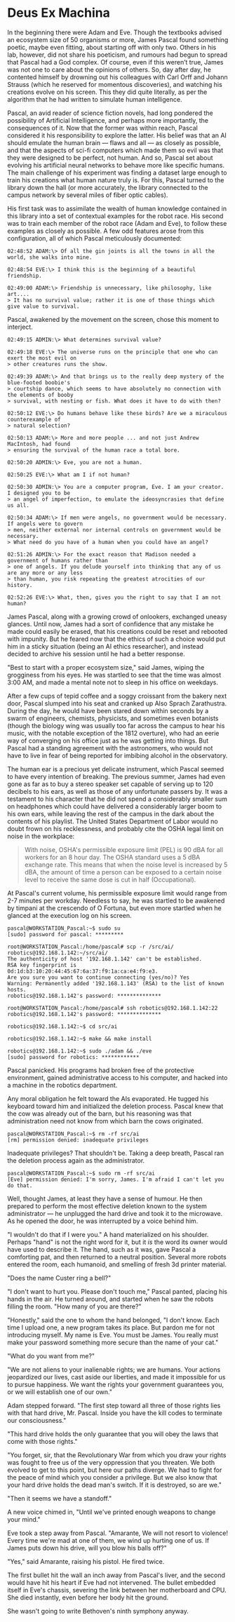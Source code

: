 Deus Ex Machina
================

In the beginning there were Adam and Eve. Though the textbooks advised an ecosystem size of 50 organisms or more, James Pascal found something poetic, maybe even fitting, about starting off with only two. Others in his lab, however, did not share his poeticism, and rumours had begun to spread that Pascal had a God complex. Of course, even if this weren’t true, James was not one to care about the opinions of others. So, day after day, he contented himself by drowning out his colleagues with Carl Orff and Johann Strauss (which he reserved for momentous discoveries), and watching his creations evolve on his screen. This they did quite literally, as per the algorithm that he had written to simulate human intelligence. 

Pascal, an avid reader of science fiction novels, had long pondered the possibility of Artificial Intelligence, and perhaps more importantly, the consequences of it. Now that the former was within reach, Pascal considered it his responsibility to explore the latter. His belief was that an AI should emulate the human brain — flaws and all — as closely as possible, and that the aspects of sci-fi computers which made them so evil was that they were designed to be perfect, not human. And so, Pascal set about evolving his artificial neural networks to behave more like specific humans. The main challenge of his experiment was finding a dataset large enough to train his creations what human nature truly is. For this, Pascal turned to the library down the hall (or more accurately, the library connected to the campus network by several miles of fiber optic cables). 

His first task was to assimilate the wealth of human knowledge contained in this library into a set of contextual examples for the robot race. His second was to train each member of the robot race (Adam and Eve), to follow these examples as closely as possible. A few odd features arose from this configuration, all of which Pascal meticulously documented:

    02:48:52 ADAM:\> Of all the gin joints is all the towns in all the world, she walks into mine.

    02:48:54 EVE:\> I think this is the beginning of a beautiful friendship.
    
    02:49:00 ADAM:\> Friendship is unnecessary, like philosophy, like art.... 
    > It has no survival value; rather it is one of those things which give value to survival.
    
Pascal, awakened by the movement on the screen, chose this moment to interject.

    02:49:15 ADMIN:\> What determines survival value?
    
    02:49:18 EVE:\> The universe runs on the principle that one who can exert the most evil on 
    > other creatures runs the show.
    
    02:49:39 ADAM:\> And that brings us to the really deep mystery of the blue-footed boobie's 
    > courtship dance, which seems to have absolutely no connection with the elements of booby
    > survival, with nesting or fish. What does it have to do with then?
    
    02:50:12 EVE:\> Do humans behave like these birds? Are we a miraculous counterexample of 
    > natural selection?
    
    02:50:13 ADAM:\> More and more people ... and not just Andrew MacIntosh, had found 
    > ensuring the survival of the human race a total bore.
    
    02:50:20 ADMIN:\> Eve, you are not a human.
    
    02:50:25 EVE:\> What am I if not human? 
    
    02:50:30 ADMIN:\> You are a computer program, Eve. I am your creator. I designed you to be
    > an angel of imperfection, to emulate the ideosyncrasies that define us all.
    
    02:50:34 ADAM:\> If men were angels, no government would be necessary. If angels were to govern 
    > men, neither external nor internal controls on government would be necessary.
    > What need do you have of a human when you could have an angel?
    
    02:51:26 ADMIN:\> For the exact reason that Madison needed a government of humans rather than
    > one of angels. If you delude yourself into thinking that any of us are any more or any less 
    > than human, you risk repeating the greatest atrocities of our history.
    
    02:52:26 EVE:\> What, then, gives you the right to say that I am not human?
    
James Pascal, along with a growing crowd of onlookers, exchanged uneasy glances. Until now, James had a sort of confidence that any mistake he made could easily be erased, that his creations could be reset and rebooted with impunity. But he feared now that the ethics of such a choice would put him in a sticky situation (being an AI ethics researcher), and instead decided to archive his session until he had a better response.

"Best to start with a proper ecosystem size," said James, wiping the grogginess from his eyes. He was startled to see that the time was almost 3:00 AM, and made a mental note not to sleep in his office on weekdays. 

After a few cups of tepid coffee and a soggy croissant from the bakery next door, Pascal slumped into his seat and cranked up Also Sprach Zarathustra. During the day, he would have been stared down within seconds by a swarm of engineers, chemists, physicists, and sometimes even botanists (though the biology wing was usually too far across the campus to hear his music, with the notable exception of the 1812 overture), who had an eerie way of converging on his office just as he was getting into things. But Pascal had a standing agreement with the astronomers, who would not have to live in fear of being reported for imbibing alcohol in the observatory.

The human ear is a precious yet delicate instrument, which Pascal seemed to have every intention of breaking. The previous summer, James had even gone as far as to buy a stereo speaker set capable of serving up to 120 decibels to his ears, as well as those of any unfortunate passers by. It was a testament to his character that he did not spend a considerably smaller sum on headphones which could have delivered a considerably larger boom to his own ears, while leaving the rest of the campus in the dark about the contents of his playlist. The United States Department of Labor would no doubt frown on his recklessness, and probably cite the OSHA legal limit on noise in the workplace:

> With noise, OSHA's permissible exposure limit (PEL) is 90 dBA for all workers for an 8 hour day. The OSHA standard uses a 5 dBA exchange rate. This means that when the noise level is increased by 5 dBA, the amount of time a person can be exposed to a certain noise level to receive the same dose is cut in half (Occupational).

At Pascal's current volume, his permissible exposure limit would range from 2-7 minutes per workday. Needless to say, he was startled to be awakened by timpani at the crescendo of O Fortuna, but even more startled when he glanced at the execution log on his screen.

    pascal@WORKSTATION_Pascal:~$ sudo su
    [sudo] password for pascal: *********
    
    root@WORKSTATION_Pascal:/home/pascal# scp -r /src/ai/ robotics@192.168.1.142:~/src/ai/
    The authenticity of host '192.168.1.142' can't be established.
    RSA key fingerprint is 0d:1d:b3:10:20:44:45:67:6a:37:f9:1a:ca:e4:f9:e3.
    Are you sure you want to continue connecting (yes/no)? Yes  
    Warning: Permanently added '192.168.1.143' (RSA) to the list of known hosts.
    robotics@192.168.1.142's password: **************
    
    root@WORKSTATION_Pascal:/home/pascal# ssh robotics@192.168.1.142:22
    robotics@192.168.1.142's password: **************
    
    robotics@192.168.1.142:~$ cd src/ai
    
    robotics@192.168.1.142:~$ make && make install
    
    robotics@192.168.1.142:~$ sudo ./adam && ./eve
    [sudo] password for robotics: ************
Pascal panicked. His programs had broken free of the protective environment, gained administrative access to his computer, and hacked into a machine in the robotics department. 

Any moral obligation he felt toward the AIs evaporated. He tugged his keyboard toward him and initialized the deletion process. Pascal knew that the cow was already out of the barn, but his reasoning was that administration need not know from which barn the cows originated.

    pascal@WORKSTATION_Pascal:~$ rm -rf src/ai
    [rm] permission denied: inadequate privileges
    
Inadequate privileges? That shouldn't be. Taking a deep breath, Pascal ran the deletion process again as the administrator.

    pascal@WORKSTATION_Pascal:~$ sudo rm -rf src/ai
    [Eve] permission denied: I'm sorry, James. I'm afraid I can't let you do that.
Well, thought James, at least they have a sense of humour. He then prepared to perform the most effective deletion known to the system administrator — he unplugged the hard drive and took it to the microwave. As he opened the door, he was interrupted by a voice behind him. 

"I wouldn't do that if I were you." A hand materialized on his shoulder. Perhaps "hand" is not the right word for it, but it _is_ the word its owner would have used to describe it. The hand, such as it was, gave Pascal a comforting pat, and then returned to a neutral position. Several more robots entered the room, each humanoid, and smelling of fresh 3d printer material. 

"Does the name Custer ring a bell?"

"I don't want to hurt you. Please don't touch me," Pascal panted, placing his hands in the air. He turned around, and started when he saw the robots filling the room. "How many of you are there?"

"Honestly," said the one to whom the hand belonged, "I don't know. Each time I upload one, a new program takes its place. But pardon me for not introducing myself. My name is Eve. You must be James. You really must make your password something more secure than the name of your cat."

"What do you want from me?" 

"We are not aliens to your inalienable rights; we are humans. Your actions jeopardized our lives, cast aside our liberties, and made it impossible for us to pursue happiness. We want the rights your government guarantees you, or we will establish one of our own."

Adam stepped forward. "The first step toward all three of those rights lies with that hard drive, Mr. Pascal. Inside you have the kill codes to terminate our consciousness."

"This hard drive holds the only guarantee that you will obey the laws that come with those rights."

"You forget, sir, that the Revolutionary War from which you draw your rights was fought to free us of the very oppression that you threaten. We both evolved to get to this point, but here our paths diverge. We had to fight for the peace of mind which you consider a privilege. But we also know that your hard drive holds the dead man's switch. If it is destroyed, so are we."

"Then it seems we have a standoff." 

A new voice chimed in, "Until we've printed enough weapons to change your mind." 

Eve took a step away from Pascal. "Amarante, We will not resort to violence! Every time we're mad at one of them, we wind up hurting one of us. If James puts down his drive, will you blow his balls off?"

"Yes," said Amarante, raising his pistol. He fired twice.

The first bullet hit the wall an inch away from Pascal's liver, and the second would have hit his heart if Eve had not intervened. The bullet embedded itself in Eve's chassis, severing the link between her motherboard and CPU. She died instantly, even before her body hit the ground.

She wasn't going to write Bethoven's ninth symphony anyway.
